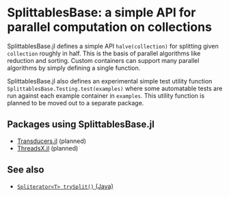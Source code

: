 # SplittablesBase: a simple API for parallel computation on collections

SplittablesBase.jl defines a simple API `halve(collection)` for
splitting given `collection` roughly in half.  This is the basis of
parallel algorithms like reduction and sorting.  Custom containers can
support many parallel algorithms by simply defining a single function.

SplittablesBase.jl also defines an experimental simple test utility
function `SplittablesBase.Testing.test(examples)` where some
automatable tests are run against each example container in
`examples`.  This utility function is planned to be moved out to a
separate package.

## Packages using SplittablesBase.jl

* [Transducers.jl](https://github.com/tkf/Transducers.jl) (planned)
* [ThreadsX.jl](https://github.com/tkf/ThreadsX.jl) (planned)

## See also

* [`Spliterator<T> trySplit()` (Java)](https://docs.oracle.com/en/java/javase/13/docs/api/java.base/java/util/Spliterator.html)
